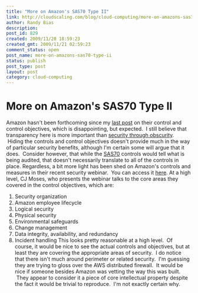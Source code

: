 ```yaml
---
title: "More on Amazon's SAS70 Type II"
link: http://cloudscaling.com/blog/cloud-computing/more-on-amazons-sas70-type-ii/
author: Randy Bias
description: 
post_id: 829
created: 2009/11/20 18:59:23
created_gmt: 2009/11/21 02:59:23
comment_status: open
post_name: more-on-amazons-sas70-type-ii
status: publish
post_type: post
layout: post
category: cloud-computing
---
```


# More on Amazon's SAS70 Type II

Amazon hasn't been forthcoming since my [last post](/blog/cloud-computing/why-amazons-sas70-is-bogus) on their control and control objectives, which is disappointing, but expected.  I still believe that transparency here is more important than [security through obscurity](http://en.wikipedia.org/wiki/Security_through_obscurity).  Hiding the controls and control objectives doesn't provide much in the way of particular security benefits, although I'm certain some will argue that it does.  Consider however, that while the [SAS70](http://en.wikipedia.com/wiki/SAS70) controls would tell what is being audited, that doesn't necessarily translate to all of the controls in place. Regardless, a bit more light has been shed on Amazon's controls and measures in their recent security webinar.  You can access it [here](http://awsmedia.s3.amazonaws.com/Webinar_Overview_of_%20AWS_Security_Processes_102209_final.wmv). At a high level, CJ Moses, who presents the webinar talks to the core areas they covered in the control objectives, which are: 

  1. Security organization
  2. Amazon employee lifecycle
  3. Logical security
  4. Physical security
  5. Environmental safeguards
  6. Change management
  7. Data integrity, availability, and redundancy
  8. Incident handling
This looks pretty reasonable at a high level.  Of course, it would be nice to see the actual controls and objectives, but at least they are covering the appropriate areas of security.  I do notice that there isn't much around perimeter or related security.  I'm guessing they are trying to gloss over the AWS distributed firewall.  It would be nice if someone besides Amazon was vetting the way this was built.  They appear to consider it a piece of core intellectual property despite the fact it would be trivial to reproduce.  I'm not exactly certain why.